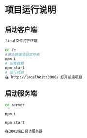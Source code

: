 # 项目运行说明

## 启动客户端

```bash
final文件打开终端

cd fe
#进入前端项目文件夹
npm i
# 安装依赖
npm start
# 运行项目
在 http://localhost:3000/ 打开前端项目
```

## 启动服务端
```bash
cd server

npm i

npm start

在3001端口启动服务器
```

